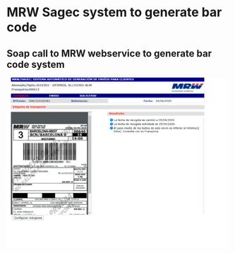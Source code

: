# MRW Sagec system to generate bar code<br>

## Soap call to MRW webservice to generate bar code system

![Screenshot](data_model.gif)<br>

	
